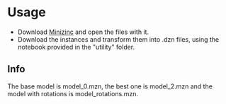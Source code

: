 # Usage
- Download [Minizinc](https://www.minizinc.org/) and open the files with it.
- Download the instances and transform them into .dzn files, using the notebook provided in the "utility" folder.

## Info
The base model is model\_0.mzn, the best one is model\_2.mzn and the model with rotations is model\_rotations.mzn.
